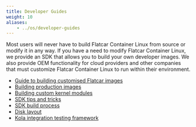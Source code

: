 ```yaml
---
title: Developer Guides
weight: 10
aliases:
    - ../os/developer-guides
---
```


Most users will never have to build Flatcar Container Linux from source or modify it in any way. If you have a need to modify Flatcar Container Linux, we provide an SDK that allows you to build your own developer images. We also provide OEM functionality for cloud providers and other companies that must customize Flatcar Container Linux to run within their environment.

* [Guide to building customised Flatcar images][mod-cl]
* [Building production images][production-images]
* [Building custom kernel modules][kernel-modules]
* [SDK tips and tricks][sdk-tips]
* [SDK build process][sdk-bootstrapping]
* [Disk layout][disk-layout]
* [Kola integration testing framework][mantle-utils]

[sdk-tips]: sdk-tips-and-tricks
[disk-layout]: sdk-disk-partitions
[production-images]: sdk-building-production-images
[mod-cl]: sdk-modifying-flatcar
[kernel-modules]: kernel-modules
[sdk-bootstrapping]: sdk-bootstrapping
[mantle-utils]: https://github.com/kinvolk/mantle/blob/flatcar-master/README.md#kola
